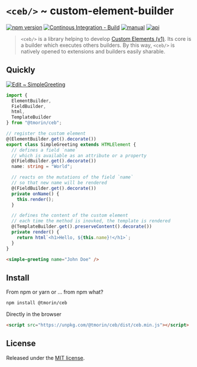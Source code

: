 # `<ceb/>` ~ custom-element-builder

[![npm version](https://badge.fury.io/js/%40tmorin%2Fceb.svg)](https://badge.fury.io/js/%40tmorin%2Fceb)
[![Continous Integration - Build](https://github.com/tmorin/ceb/actions/workflows/ci-build.yaml/badge.svg)](https://github.com/tmorin/ceb/actions/workflows/ci-build.yaml)
[![manual](https://img.shields.io/badge/-manual-informational.svg)](https://tmorin.github.io/ceb/)
[![api](https://img.shields.io/badge/-api-informational.svg)](https://tmorin.github.io/ceb/api)

> `<ceb/>` is a library helping to develop [Custom Elements (v1)].
Its core is a builder which executes others builders.
By this way, `<ceb/>` is natively opened to extensions and builders easily sharable.

## Quickly

[![Edit <ceb/> ~ SimpleGreeting](https://codesandbox.io/static/img/play-codesandbox.svg)](https://codesandbox.io/s/ceb-simplegreeting-unj2w?fontsize=14&hidenavigation=1&theme=dark)

```typescript
import {
  ElementBuilder,
  FieldBuilder,
  html,
  TemplateBuilder
} from "@tmorin/ceb";

// register the custom element
@(ElementBuilder.get().decorate())
export class SimpleGreeting extends HTMLElement {
  // defines a field `name`
  // which is available as an attribute or a property
  @(FieldBuilder.get().decorate())
  name: string = "World";

  // reacts on the mutations of the field `name`
  // so that new name will be rendered
  @(FieldBuilder.get().decorate())
  private onName() {
    this.render();
  }

  // defines the content of the custom element
  // each time the method is inovked, the template is rendered
  @(TemplateBuilder.get().preserveContent().decorate())
  private render() {
    return html`<h1>Hello, ${this.name}!</h1>`;
  }
}
```

```html
<simple-greeting name="John Doe" />
```

## Install

From npm or yarn or ... from npm what?

```bash
npm install @tmorin/ceb
```

Directly in the browser

```html
<script src="https://unpkg.com/@tmorin/ceb/dist/ceb.min.js"></script>
```

## License

Released under the [MIT license].

[Custom Elements (v1)]: https://html.spec.whatwg.org/multipage/custom-elements.html
[MIT license]: http://opensource.org/licenses/MIT
